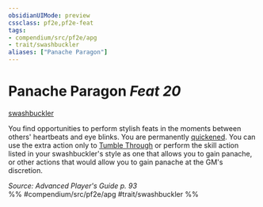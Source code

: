 ```yaml
---
obsidianUIMode: preview
cssclass: pf2e,pf2e-feat
tags:
- compendium/src/pf2e/apg
- trait/swashbuckler
aliases: ["Panache Paragon"]
---
```

# Panache Paragon  *Feat 20*  
[swashbuckler](/rules/traits/swashbuckler-apg.md)  


You find opportunities to perform stylish feats in the moments between others' heartbeats and eye blinks. You are permanently [quickened](/rules/conditions.md#Quickened). You can use the extra action only to [Tumble Through](/rules/actions/tumble-through.md) or perform the skill action listed in your swashbuckler's style as one that allows you to gain panache, or other actions that would allow you to gain panache at the GM's discretion.

*Source: Advanced Player's Guide p. 93*  
%% #compendium/src/pf2e/apg #trait/swashbuckler %%